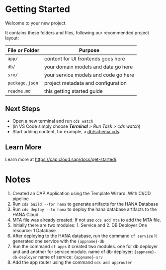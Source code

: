 # Getting Started

Welcome to your new project.

It contains these folders and files, following our recommended project layout:

File or Folder | Purpose
---------|----------
`app/` | content for UI frontends goes here
`db/` | your domain models and data go here
`srv/` | your service models and code go here
`package.json` | project metadata and configuration
`readme.md` | this getting started guide


## Next Steps

- Open a new terminal and run `cds watch` 
- (in VS Code simply choose _**Terminal** > Run Task > cds watch_)
- Start adding content, for example, a [db/schema.cds](db/schema.cds).


## Learn More

Learn more at https://cap.cloud.sap/docs/get-started/.

# Notes 

1. Created an CAP Application using the Template Wizard. With CI/CD pipeline
2. Run `cds build --for hana` to generate artifacts for the HANA Database 
3. Run `cds deploy --to hana` to deploy the hana database artifacts to the HANA Cloud. 
4. MTA file was already created. If not use `cds add mta` to add the MTA file. 
5. Initially there are two modules: 1. Service and 2. DB Deployer 
   One resource: 1 Database 
6. After deploying to the HANA database, run the command 
   `cf service` 
   It generated one service with the `{appname}-db`
7. Run the command `cf apps`
   it created two modules.  one for db deployer and and another for service module. 
   name of db-deployer: `{appname}-db-deployer`
   name of service: `{appname}-srv`
8. Add the app router using the command `cds add approuter` 